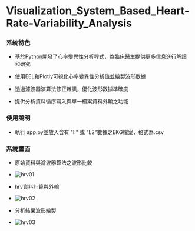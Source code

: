 # Visualization_System_Based_Heart-Rate-Variability_Analysis
### 系統特色
- 基於Python開發了心率變異性分析程式，為臨床醫生提供更多信息進行解讀和研究

- 使用EEL和Plotly可視化心率變異性分析值並繪製波形數據

- 透過濾波器演算法修正雜訊，優化波形數據準確度

- 提供分析資料循序寫入與單一檔案資料外輸之功能
### 使用說明
-  執行 app.py並放入含有 "II" 或 "L2"數據之EKG檔案，格式為.csv
### 系統畫面

- 原始資料與濾波器算法之波形比較

- ![hrv01](https://github.com/joe66366/Visualization_System_Based_Heart-Rate-Variability_Analysis/blob/main/hrv01.png)

- hrv資料計算與外輸

- ![hrv02](https://github.com/joe66366/Visualization_System_Based_Heart-Rate-Variability_Analysis/blob/main/hrv02.png)

- 分析結果波形繪製

- ![hrv03](https://github.com/joe66366/Visualization_System_Based_Heart-Rate-Variability_Analysis/blob/main/hrv03.png)
